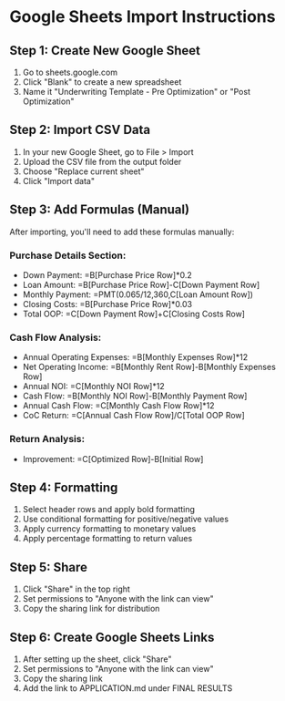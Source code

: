 
# Google Sheets Import Instructions

## Step 1: Create New Google Sheet
1. Go to sheets.google.com
2. Click "Blank" to create a new spreadsheet
3. Name it "Underwriting Template - Pre Optimization" or "Post Optimization"

## Step 2: Import CSV Data
1. In your new Google Sheet, go to File > Import
2. Upload the CSV file from the output folder
3. Choose "Replace current sheet"
4. Click "Import data"

## Step 3: Add Formulas (Manual)
After importing, you'll need to add these formulas manually:

### Purchase Details Section:
- Down Payment: =B[Purchase Price Row]*0.2
- Loan Amount: =B[Purchase Price Row]-C[Down Payment Row]
- Monthly Payment: =PMT(0.065/12,360,C[Loan Amount Row])
- Closing Costs: =B[Purchase Price Row]*0.03
- Total OOP: =C[Down Payment Row]+C[Closing Costs Row]

### Cash Flow Analysis:
- Annual Operating Expenses: =B[Monthly Expenses Row]*12
- Net Operating Income: =B[Monthly Rent Row]-B[Monthly Expenses Row]
- Annual NOI: =C[Monthly NOI Row]*12
- Cash Flow: =B[Monthly NOI Row]-B[Monthly Payment Row]
- Annual Cash Flow: =C[Monthly Cash Flow Row]*12
- CoC Return: =C[Annual Cash Flow Row]/C[Total OOP Row]

### Return Analysis:
- Improvement: =C[Optimized Row]-B[Initial Row]

## Step 4: Formatting
1. Select header rows and apply bold formatting
2. Use conditional formatting for positive/negative values
3. Apply currency formatting to monetary values
4. Apply percentage formatting to return values

## Step 5: Share
1. Click "Share" in the top right
2. Set permissions to "Anyone with the link can view"
3. Copy the sharing link for distribution

## Step 6: Create Google Sheets Links
1. After setting up the sheet, click "Share"
2. Set permissions to "Anyone with the link can view"
3. Copy the sharing link
4. Add the link to APPLICATION.md under FINAL RESULTS
